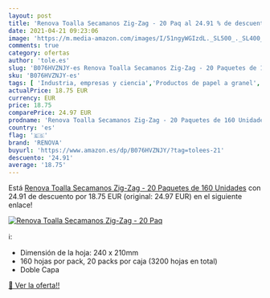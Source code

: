 ```yaml
---
layout: post
title: 'Renova Toalla Secamanos Zig-Zag - 20 Paq al 24.91 % de descuento'
date: 2021-04-21 09:23:06
image: 'https://m.media-amazon.com/images/I/51ngyWGIzdL._SL500_._SL400_.jpg'
comments: true
category: ofertas
author: 'tole.es'
slug: 'B076HVZNJY-es Renova Toalla Secamanos Zig-Zag - 20 Paquetes de 160 Unidades'
sku: 'B076HVZNJY-es'
tags: [ 'Industria, empresas y ciencia','Productos de papel a granel','Suministros de limpieza y saneamiento','Toallas de papel para manos comerciales','renova', ]
actualPrice: 18.75 EUR
currency: EUR
price: 18.75
comparePrice: 24.97 EUR
prodname: 'Renova Toalla Secamanos Zig-Zag - 20 Paquetes de 160 Unidades'
country: 'es'
flag: '🇪🇸'
brand: 'RENOVA'
buyurl: 'https://www.amazon.es/dp/B076HVZNJY/?tag=tolees-21'
descuento: '24.91'
average: '18.75'
---
```


Está [Renova Toalla Secamanos Zig-Zag - 20 Paquetes de 160 Unidades](https://www.amazon.es/dp/B076HVZNJY/?tag=tolees-21) con 24.91 de descuento por 18.75 EUR (original: 24.97 EUR) en el siguiente enlace!

[![Renova Toalla Secamanos Zig-Zag - 20 Paq](https://m.media-amazon.com/images/I/51ngyWGIzdL._SL500_._SL400_.jpg)](https://www.amazon.es/dp/B076HVZNJY/?tag=tolees-21)

ℹ️:

- Dimensión de la hoja: 240 x 210mm
- 160 hojas por pack, 20 packs por caja (3200 hojas en total)
- Doble Capa

[🛒 Ver la oferta!!](https://www.amazon.es/dp/B076HVZNJY/?tag=tolees-21)
